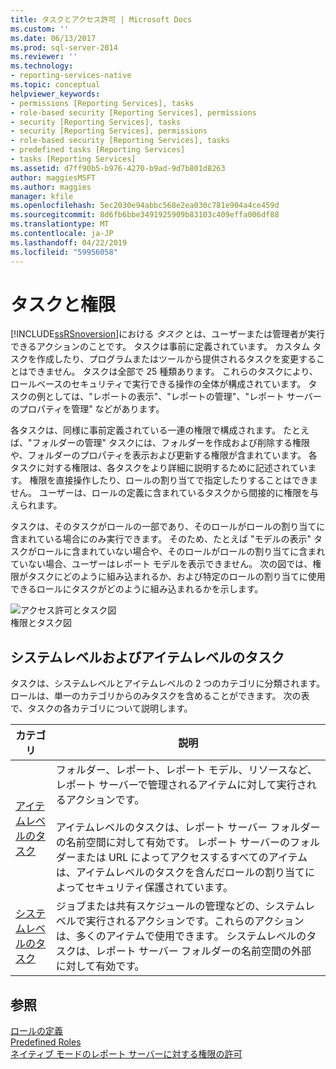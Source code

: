 ```yaml
---
title: タスクとアクセス許可 | Microsoft Docs
ms.custom: ''
ms.date: 06/13/2017
ms.prod: sql-server-2014
ms.reviewer: ''
ms.technology:
- reporting-services-native
ms.topic: conceptual
helpviewer_keywords:
- permissions [Reporting Services], tasks
- role-based security [Reporting Services], permissions
- security [Reporting Services], tasks
- security [Reporting Services], permissions
- role-based security [Reporting Services], tasks
- predefined tasks [Reporting Services]
- tasks [Reporting Services]
ms.assetid: d7ff90b5-b976-4270-b9ad-9d7b801d8263
author: maggiesMSFT
ms.author: maggies
manager: kfile
ms.openlocfilehash: 5ec2030e94abbc568e2ea030c781e904a4ce459d
ms.sourcegitcommit: 8d6fb6bbe3491925909b83103c409effa006df88
ms.translationtype: MT
ms.contentlocale: ja-JP
ms.lasthandoff: 04/22/2019
ms.locfileid: "59956058"
---
```

# <a name="tasks-and-permissions"></a>タスクと権限
  [!INCLUDE[ssRSnoversion](../../includes/ssrsnoversion-md.md)]における *タスク* とは、ユーザーまたは管理者が実行できるアクションのことです。 タスクは事前に定義されています。 カスタム タスクを作成したり、プログラムまたはツールから提供されるタスクを変更することはできません。 タスクは全部で 25 種類あります。 これらのタスクにより、ロールベースのセキュリティで実行できる操作の全体が構成されています。 タスクの例としては、"レポートの表示"、"レポートの管理"、"レポート サーバーのプロパティを管理" などがあります。  
  
 各タスクは、同様に事前定義されている一連の権限で構成されます。 たとえば、"フォルダーの管理" タスクには、フォルダーを作成および削除する権限や、フォルダーのプロパティを表示および更新する権限が含まれています。 各タスクに対する権限は、各タスクをより詳細に説明するために記述されています。 権限を直接操作したり、ロールの割り当てで指定したりすることはできません。 ユーザーは、ロールの定義に含まれているタスクから間接的に権限を与えられます。  
  
 タスクは、そのタスクがロールの一部であり、そのロールがロールの割り当てに含まれている場合にのみ実行できます。 そのため、たとえば "モデルの表示" タスクがロールに含まれていない場合や、そのロールがロールの割り当てに含まれていない場合、ユーザーはレポート モデルを表示できません。 次の図では、権限がタスクにどのように組み込まれるか、および特定のロールの割り当てに使用できるロールにタスクがどのように組み込まれるかを示します。  
  
 ![アクセス許可とタスク図](../media/report-securityobjects.gif "アクセス許可とタスク図")  
権限とタスク図  
  
## <a name="system-and-item-level-tasks"></a>システムレベルおよびアイテムレベルのタスク  
 タスクは、システムレベルとアイテムレベルの 2 つのカテゴリに分類されます。 ロールは、単一のカテゴリからのみタスクを含めることができます。 次の表で、タスクの各カテゴリについて説明します。  
  
|カテゴリ|説明|  
|--------------|-----------------|  
|[アイテムレベルのタスク](tasks-and-permissions-item-level-tasks.md)|フォルダー、レポート、レポート モデル、リソースなど、レポート サーバーで管理されるアイテムに対して実行されるアクションです。<br /><br /> アイテムレベルのタスクは、レポート サーバー フォルダーの名前空間に対して有効です。 レポート サーバーのフォルダーまたは URL によってアクセスするすべてのアイテムは、アイテムレベルのタスクを含んだロールの割り当てによってセキュリティ保護されています。|  
|[システムレベルのタスク](tasks-and-permissions-system-level-tasks.md)|ジョブまたは共有スケジュールの管理などの、システムレベルで実行されるアクションです。これらのアクションは、多くのアイテムで使用できます。 システムレベルのタスクは、レポート サーバー フォルダーの名前空間の外部に対して有効です。|  
  
## <a name="see-also"></a>参照  
 [ロールの定義](role-definitions.md)   
 [Predefined Roles](role-definitions-predefined-roles.md)   
 [ネイティブ モードのレポート サーバーに対する権限の許可](granting-permissions-on-a-native-mode-report-server.md)  
  
  
